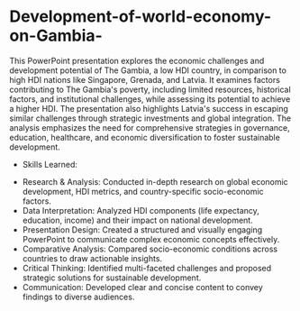# Development-of-world-economy-on-Gambia-
This PowerPoint presentation explores the economic challenges and development potential of The Gambia, a low HDI country, in comparison to high HDI nations like Singapore, Grenada, and Latvia. It examines factors contributing to The Gambia's poverty, including limited resources, historical factors, and institutional challenges, while assessing its potential to achieve a higher HDI. The presentation also highlights Latvia's success in escaping similar challenges through strategic investments and global integration. The analysis emphasizes the need for comprehensive strategies in governance, education, healthcare, and economic diversification to foster sustainable development.

* Skills Learned:

- Research & Analysis: Conducted in-depth research on global economic development, HDI metrics, and country-specific socio-economic factors.
- Data Interpretation: Analyzed HDI components (life expectancy, education, income) and their impact on national development.
- Presentation Design: Created a structured and visually engaging PowerPoint to communicate complex economic concepts effectively.
- Comparative Analysis: Compared socio-economic conditions across countries to draw actionable insights.
- Critical Thinking: Identified multi-faceted challenges and proposed strategic solutions for sustainable development.
- Communication: Developed clear and concise content to convey findings to diverse audiences.
